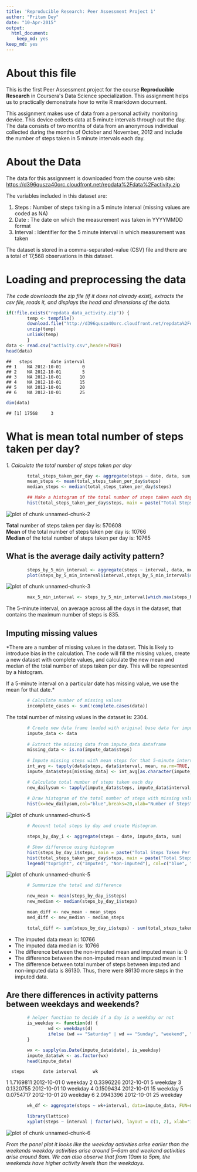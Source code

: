```yaml
---
title: 'Reproducible Research: Peer Assessment Project 1'
author: "Pritam Dey"
date: "10-Apr-2015"
output:
  html_document:
    keep_md: yes
keep_md: yes
---
```

# About this file
This is the first Peer Assessment project for the course **Reproducible Research** in Coursera's Data Science specialization. This assignment helps us to practically demonstrate how to write R markdown document.

This assignment makes use of data from a personal activity monitoring device. This device collects data at 5 minute intervals through out the day. The data consists of two months of data from an anonymous individual collected during the months of October and November, 2012 and include the number of steps taken in 5 minute intervals each day.

# About the Data

The data for this assignment is downloaded from the course web site: https://d396qusza40orc.cloudfront.net/repdata%2Fdata%2Factivity.zip
        
The variables included in this dataset are:

1. Steps        : Number of steps taking in a 5 minute interval (missing values are coded as NA)
2. Date         : The date on which the measurement was taken in YYYYMMDD format
3. Interval     : Identifier for the 5 minute interval in which measurement was taken

The dataset is stored in a comma-separated-value (CSV) file and there are a total of 17,568 observations in this dataset.

# Loading and preprocessing the data

*The code downloads the zip file (if it does not already exist), extracts the csv file, reads it, and displays the head and dimensions of the data.*


```r
if(!file.exists("repdata_data_activity.zip")) {
        temp <- tempfile()
        download.file("http://d396qusza40orc.cloudfront.net/repdata%2Fdata%2Factivity.zip",temp)
        unzip(temp)
        unlink(temp)
        }
data <- read.csv("activity.csv",header=TRUE)
head(data)
```

```
##   steps       date interval
## 1    NA 2012-10-01        0
## 2    NA 2012-10-01        5
## 3    NA 2012-10-01       10
## 4    NA 2012-10-01       15
## 5    NA 2012-10-01       20
## 6    NA 2012-10-01       25
```

```r
dim(data)
```

```
## [1] 17568     3
```

# What is mean total number of steps taken per day?

*1. Calculate the total number of steps taken per day* 


```r
        total_steps_taken_per_day <- aggregate(steps ~ date, data, sum, na.rm=TRUE)
        mean_steps <- mean(total_steps_taken_per_day$steps)
        median_steps <- median(total_steps_taken_per_day$steps)

        ## Make a histogram of the total number of steps taken each day
        hist(total_steps_taken_per_day$steps, main = paste("Total Steps Taken Per Day"), col ="blue", xlab="Number of Steps")
```

![plot of chunk unnamed-chunk-2](figure/unnamed-chunk-2-1.png) 

**Total** number of steps taken per day is: 570608  
**Mean** of the total number of steps taken per day is: 10766  
**Median** of the total number of steps taken per day is: 10765

## What is the average daily activity pattern?


```r
        steps_by_5_min_interval <- aggregate(steps ~ interval, data, mean)
        plot(steps_by_5_min_interval$interval,steps_by_5_min_interval$steps, type="l", xlab="5-minute Interval", ylab="Average Number of Steps Taken",main="Average Number of Steps Taken Per Day by Interval")
```

![plot of chunk unnamed-chunk-3](figure/unnamed-chunk-3-1.png) 

```r
        max_5_min_interval <- steps_by_5_min_interval[which.max(steps_by_5_min_interval$steps),1]
```
The 5-minute interval, on average across all the days in the dataset, that contains the maximum number of steps is 835.

## Imputing missing values

*There are a number of missing values in the dataset. This is likely to introduce bias in the
calculation. The code will fill the missing values, create a new dataset with complete values,
and calculate the new mean and median of the total number of steps taken per day. This will be 
represented by a histogram.  

If a 5-minute interval on a particular date has missing value, we use the mean for that date.*


```r
        # Calculate number of missing values
        incomplete_cases <- sum(!complete.cases(data))
```

The total number of missing values in the dataset is: 2304.


```r
        # Create new data frame loaded with original base data for imputation
        impute_data <- data
        
        # Extract the missing data from impute_data dataframe
        missing_data <- is.na(impute_data$steps)
        
        # Impute missing steps with mean steps for that 5-minute interval
        int_avg <- tapply(data$steps, data$interval, mean, na.rm=TRUE, simplify=T)
        impute_data$steps[missing_data] <- int_avg[as.character(impute_data$interval[missing_data])]

        # Calculate total number of steps taken each day
        new_dailysum <- tapply(impute_data$steps, impute_data$interval, sum, na.rm=TRUE, simplify=T)
        
        # Draw histogram of the total number of steps with missing values imputed
        hist(x=new_dailysum,col="blue",breaks=20,xlab="Number of Steps",ylab="Frequency",main="Total Steps Taken Per Day (with missing data imputed)")
```

![plot of chunk unnamed-chunk-5](figure/unnamed-chunk-5-1.png) 

```r
        # Recount total steps by day and create Histogram. 

        steps_by_day_i <- aggregate(steps ~ date, impute_data, sum)

        # Show difference using histogram
        hist(steps_by_day_i$steps, main = paste("Total Steps Taken Per Day"), col="blue", xlab="Number of Steps")
        hist(total_steps_taken_per_day$steps, main = paste("Total Steps Taken Per Day"), col ="red", xlab="Number of Steps", add=T)
        legend("topright", c("Imputed", "Non-imputed"), col=c("blue", "red"), lwd=10)
```

![plot of chunk unnamed-chunk-5](figure/unnamed-chunk-5-2.png) 

```r
        # Summarize the total and difference

        new_mean <- mean(steps_by_day_i$steps)
        new_median <- median(steps_by_day_i$steps)

        mean_diff <- new_mean - mean_steps
        med_diff <- new_median - median_steps

        total_diff <- sum(steps_by_day_i$steps) - sum(total_steps_taken_per_day$steps)
```

* The imputed data mean is: 10766
* The imputed data median is: 10766
* The difference between the non-imputed mean and imputed mean is: 0
* The difference between the non-imputed mean and imputed mean is: 1
* The difference between total number of steps between imputed and non-imputed data is 86130. Thus, there were 86130 more steps in the imputed data.

## Are there differences in activity patterns between weekdays and weekends?


```r
        # helper function to decide if a day is a weekday or not
        is_weekday <- function(d) {
                wd <- weekdays(d)
                ifelse (wd == "Saturday" | wd == "Sunday", "weekend", "weekday")
        }

        wx <- sapply(as.Date(impute_data$date), is_weekday)
        impute_data$wk <- as.factor(wx)
        head(impute_data)
```

      steps       date interval      wk
1 1.7169811 2012-10-01        0 weekday
2 0.3396226 2012-10-01        5 weekday
3 0.1320755 2012-10-01       10 weekday
4 0.1509434 2012-10-01       15 weekday
5 0.0754717 2012-10-01       20 weekday
6 2.0943396 2012-10-01       25 weekday

```r
        wk_df <- aggregate(steps ~ wk+interval, data=impute_data, FUN=mean)

        library(lattice)
        xyplot(steps ~ interval | factor(wk), layout = c(1, 2), xlab="Interval", ylab="Number of         steps", type="l", lty=1, data=wk_df)  
```

![plot of chunk unnamed-chunk-6](figure/unnamed-chunk-6-1.png) 

*From the panel plot it looks like the weekday activities arise earlier than the weekends weekday
activities arise around 5~6am and weekend activities arise around 8am. We can
also observe that from 10am to 5pm, the weekends have higher activity levels than the
weekdays.*

